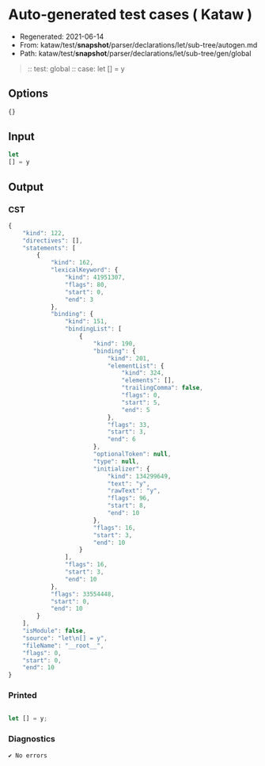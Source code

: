 # Auto-generated test cases ( Kataw )
- Regenerated: 2021-06-14
- From: kataw/test/__snapshot__/parser/declarations/let/sub-tree/autogen.md
- Path: kataw/test/__snapshot__/parser/declarations/let/sub-tree/gen/global
> :: test: global
> :: case: let
>          [] = y
## Options

`````js
{}
`````
## Input

`````js
let
[] = y
`````
## Output

### CST

```javascript
{
    "kind": 122,
    "directives": [],
    "statements": [
        {
            "kind": 162,
            "lexicalKeyword": {
                "kind": 41951307,
                "flags": 80,
                "start": 0,
                "end": 3
            },
            "binding": {
                "kind": 151,
                "bindingList": [
                    {
                        "kind": 190,
                        "binding": {
                            "kind": 201,
                            "elementList": {
                                "kind": 324,
                                "elements": [],
                                "trailingComma": false,
                                "flags": 0,
                                "start": 5,
                                "end": 5
                            },
                            "flags": 33,
                            "start": 3,
                            "end": 6
                        },
                        "optionalToken": null,
                        "type": null,
                        "initializer": {
                            "kind": 134299649,
                            "text": "y",
                            "rawText": "y",
                            "flags": 96,
                            "start": 8,
                            "end": 10
                        },
                        "flags": 16,
                        "start": 3,
                        "end": 10
                    }
                ],
                "flags": 16,
                "start": 3,
                "end": 10
            },
            "flags": 33554448,
            "start": 0,
            "end": 10
        }
    ],
    "isModule": false,
    "source": "let\n[] = y",
    "fileName": "__root__",
    "flags": 0,
    "start": 0,
    "end": 10
}
```

### Printed

```javascript

let [] = y;
```

### Diagnostics

```javascript
✔ No errors
```

